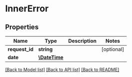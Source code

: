 # InnerError

## Properties
Name | Type | Description | Notes
------------ | ------------- | ------------- | -------------
**request_id** | **string** |  | [optional] 
**date** | [**\DateTime**](\DateTime.md) |  | 

[[Back to Model list]](../README.md#documentation-for-models) [[Back to API list]](../README.md#documentation-for-api-endpoints) [[Back to README]](../README.md)


